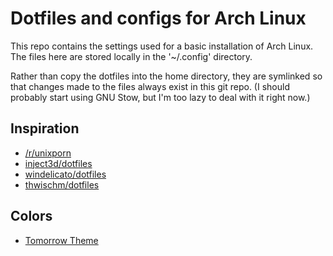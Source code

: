 
# Dotfiles and configs for Arch Linux

This repo contains the settings used for a basic installation of Arch Linux.
The files here are stored locally in the '~/.config' directory.

Rather than copy the dotfiles into the home directory, they are symlinked 
so that changes made to the files always exist in this git repo.
(I should probably start using GNU Stow, but I'm too lazy to deal with it
right now.)

## Inspiration

* [/r/unixporn](https://reddit.com/r/unixporn)
* [inject3d/dotfiles](https://github.com/inject3d/dotfiles)
* [windelicato/dotfiles](https://github.com/windelicato/dotfiles)
* [thwischm/dotfiles](https://github.com/thwischm/dotfiles)

## Colors

* [Tomorrow Theme](https://github.com/chriskempson/tomorrow-theme)

